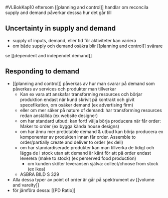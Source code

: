 #VLBokKap10
eftersom [[planning and control]] handlar om reconcila supply and demand påverkar desssa hur det går till

## Uncertainty in supply and demand
- supply of inputs, demand, eller tid för aktiviteter kan variera
- om både supply och demand osäkra blir [[planning and control]] svårare

se [[dependent and independet demand]]

## Responding to demand
- [[planning and control]] påverkas av hur man svarar på demand som påverkas av services och produkter man tillverkar
	- Kan ex vara att anskafar transforming resources och börjar produktion endast när kund skrivit på kontrakt och givit specefikation, om osäker demand (ex advertising firm)
	- eller om mer säker på nature of demand: har transforming resources redan anställda (ex website designer)
	- om har standard utbud: kan fortf välja börja producera när får order: Maker to order (ex bygga kända house designs)
	- om har ännu mer pretictable demand & utbud kan börja producera ex komponenter av produkten innan får order. Assemble to order/partially create and deliver to order (ex dell)
	- om har standardiserade produkter kan man tillverka de tidigt och lägga de i stock utan att demand är känt för att på order endast leverera (make to stock) (ex perserved food production)
		- om kunden sköter leveransen själva: collect/choose from stock (ex ikea)
	- ASBRA BILD S 329
- Alla dessa typer av point of order är går på spektrument av [[volume and vareity]]
- för jämföra dessa: [[PD Ratio]]